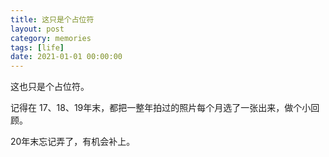 ```yaml
---
title: 这只是个占位符
layout: post
category: memories
tags: [life]
date: 2021-01-01 00:00:00
---
```



这也只是个占位符。

记得在 17、18、19年末，都把一整年拍过的照片每个月选了一张出来，做个小回顾。

20年末忘记弄了，有机会补上。